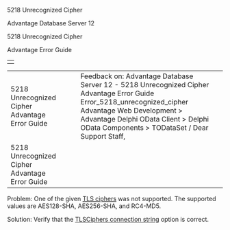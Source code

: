 5218 Unrecognized Cipher




Advantage Database Server 12  

5218 Unrecognized Cipher

Advantage Error Guide

|  |
| --- |
|  |

|  |  |  |  |  |
| --- | --- | --- | --- | --- |
| 5218 Unrecognized Cipher  Advantage Error Guide |  |  | Feedback on: Advantage Database Server 12 - 5218 Unrecognized Cipher Advantage Error Guide Error\_5218\_unrecognized\_cipher Advantage Web Development > Advantage Delphi OData Client > Delphi OData Components > TODataSet / Dear Support Staff, |  |
| 5218 Unrecognized Cipher  Advantage Error Guide |  |  |  |  |

Problem: One of the given [TLS ciphers](master_communications_encryption.htm) was not supported. The supported values are AES128-SHA, AES256-SHA, and RC4-MD5.

Solution: Verify that the [TLSCiphers connection string](ace_adsconnect101.htm) option is correct.